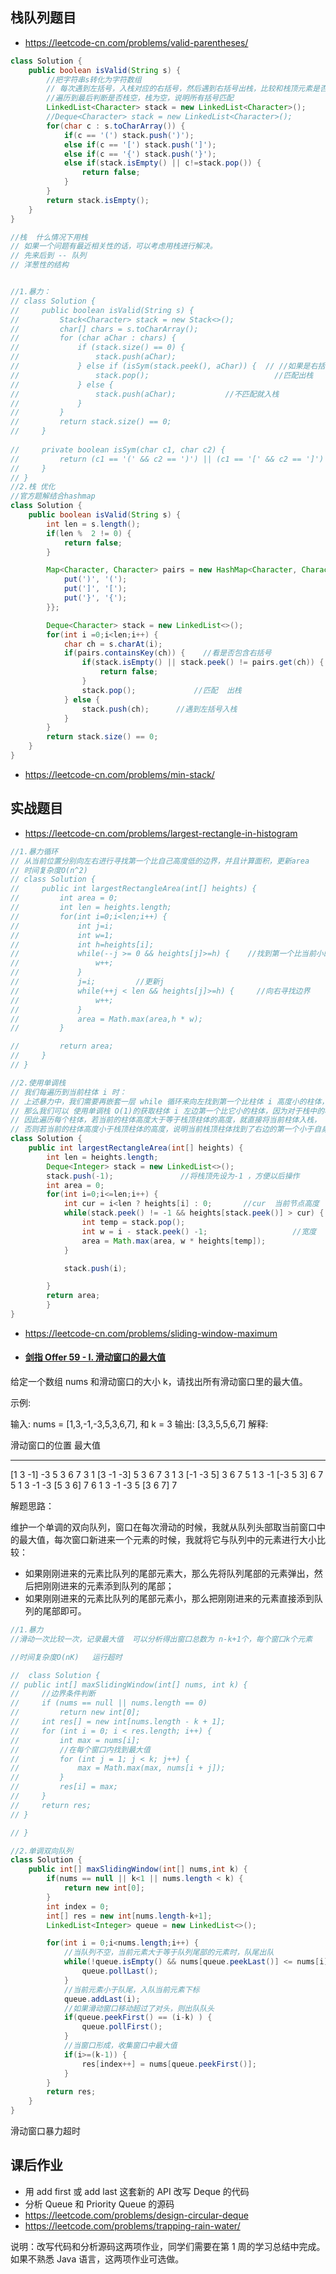 ## 栈队列题目

- https://leetcode-cn.com/problems/valid-parentheses/

```java
class Solution {
    public boolean isValid(String s) {
        //把字符串s转化为字符数组
        // 每次遇到左括号，入栈对应的右括号，然后遇到右括号出栈，比较和栈顶元素是否相等，若相等继续比较，否则返回false
        //遍历到最后判断是否栈空，栈为空，说明所有括号匹配
        LinkedList<Character> stack = new LinkedList<Character>();
        //Deque<Character> stack = new LinkedList<Character>();
        for(char c : s.toCharArray()) {
            if(c == '(') stack.push(')');
            else if(c == '[') stack.push(']');
            else if(c == '{') stack.push('}');
            else if(stack.isEmpty() || c!=stack.pop()) {
                return false;
            } 
        }
        return stack.isEmpty();
    }
}

//栈  什么情况下用栈  
// 如果一个问题有最近相关性的话，可以考虑用栈进行解决。
// 先来后到 -- 队列
// 洋葱性的结构


//1.暴力：
// class Solution {
//     public boolean isValid(String s) {
//         Stack<Character> stack = new Stack<>();
//         char[] chars = s.toCharArray();
//         for (char aChar : chars) {
//             if (stack.size() == 0) {
//                 stack.push(aChar);
//             } else if (isSym(stack.peek(), aChar)) {  // //如果是右括号，则弹出检查是否匹配，注意顺序，
//                 stack.pop();                            //匹配出栈
//             } else {
//                 stack.push(aChar);           //不匹配就入栈
//             }
//         }
//         return stack.size() == 0;
//     }
    
//     private boolean isSym(char c1, char c2) {
//         return (c1 == '(' && c2 == ')') || (c1 == '[' && c2 == ']') || (c1 == '{' && c2 == '}');
//     }
// }
//2.栈 优化
//官方题解结合hashmap
class Solution {
    public boolean isValid(String s) {
        int len = s.length();
        if(len %  2 != 0) {
            return false; 
        }

        Map<Character, Character> pairs = new HashMap<Character, Character>() {{
            put(')', '(');
            put(']', '[');
            put('}', '{');
        }};

        Deque<Character> stack = new LinkedList<>();
        for(int i =0;i<len;i++) {
            char ch = s.charAt(i);
            if(pairs.containsKey(ch)) {    //看是否包含右括号
                if(stack.isEmpty() || stack.peek() != pairs.get(ch)) {  //检查栈顶和value
                    return false;
                }
                stack.pop();             //匹配  出栈
            } else {
                stack.push(ch);      //遇到左括号入栈
            }
        }
        return stack.size() == 0;
    }
}
```



- https://leetcode-cn.com/problems/min-stack/

## 实战题目

- https://leetcode-cn.com/problems/largest-rectangle-in-histogram

```java
//1.暴力循环
// 从当前位置分别向左右进行寻找第一个比自己高度低的边界，并且计算面积，更新area
// 时间复杂度O(n^2)
// class Solution {
//     public int largestRectangleArea(int[] heights) {
//         int area = 0;
//         int len = heights.length;
//         for(int i=0;i<len;i++) {
//             int j=i;
//             int w=1;
//             int h=heights[i];
//             while(--j >= 0 && heights[j]>=h) {    //找到第一个比当前小的左边界
//                 w++;
//             }
//             j=i;         //更新j  
//             while(++j < len && heights[j]>=h) {     //向右寻找边界
//                 w++;
//             }
//             area = Math.max(area,h * w);
//         }

//         return area;
//     }
// }

//2.使用单调栈
// 我们每遍历到当前柱体 i 时：
// 上述暴力中，我们需要再嵌套一层 while 循环来向左找到第一个比柱体 i 高度小的柱体，这个过程是O(N)的；
// 那么我们可以 使用单调栈 O(1)的获取柱体 i 左边第一个比它小的柱体，因为对于栈中的柱体来说，栈中下一个柱体就是左边第一个高度小于自身的柱体。
// 因此遍历每个柱体，若当前的柱体高度大于等于栈顶柱体的高度，就直接将当前柱体入栈，
// 否则若当前的柱体高度小于栈顶柱体的高度，说明当前栈顶柱体找到了右边的第一个小于自身的柱体，那么就可以将栈顶柱体出栈来计算以其为高的矩形的面积了。
class Solution {
    public int largestRectangleArea(int[] heights) {
        int len = heights.length;
        Deque<Integer> stack = new LinkedList<>();
        stack.push(-1);               //将栈顶先设为-1 ，方便以后操作
        int area = 0;
        for(int i=0;i<=len;i++) {
            int cur = i<len ? heights[i] : 0;       //cur  当前节点高度
            while(stack.peek() != -1 && heights[stack.peek()] > cur) {  //找到比栈顶右边小的柱体 出栈计算面积
                int temp = stack.pop();
                int w = i - stack.peek() -1;                   //宽度
                area = Math.max(area, w * heights[temp]);
            }

            stack.push(i);

        }
        return area;
        }
}
```



- https://leetcode-cn.com/problems/sliding-window-maximum

- #### [剑指 Offer 59 - I. 滑动窗口的最大值](https://leetcode-cn.com/problems/hua-dong-chuang-kou-de-zui-da-zhi-lcof/)

给定一个数组 nums 和滑动窗口的大小 k，请找出所有滑动窗口里的最大值。

示例:

输入: nums = [1,3,-1,-3,5,3,6,7], 和 k = 3
输出: [3,3,5,5,6,7] 
解释: 

  滑动窗口的位置                最大值
---------------               -----
[1  3  -1] -3  5  3  6  7       3
 1 [3  -1  -3] 5  3  6  7       3
 1  3 [-1  -3  5] 3  6  7       5
 1  3  -1 [-3  5  3] 6  7       5
 1  3  -1  -3 [5  3  6] 7       6
 1  3  -1  -3  5 [3  6  7]      7

解题思路：

维护一个单调的双向队列，窗口在每次滑动的时候，我就从队列头部取当前窗口中的最大值，每次窗口新进来一个元素的时候，我就将它与队列中的元素进行大小比较：

- 如果刚刚进来的元素比队列的尾部元素大，那么先将队列尾部的元素弹出，然后把刚刚进来的元素添到队列的尾部；
- 如果刚刚进来的元素比队列的尾部元素小，那么把刚刚进来的元素直接添到队列的尾部即可。





```java
//1.暴力
//滑动一次比较一次，记录最大值  可以分析得出窗口总数为 n-k+1个，每个窗口k个元素

//时间复杂度O(nK)   运行超时

//  class Solution {
// public int[] maxSlidingWindow(int[] nums, int k) {
//     //边界条件判断
//     if (nums == null || nums.length == 0)
//         return new int[0];
//     int res[] = new int[nums.length - k + 1];
//     for (int i = 0; i < res.length; i++) {
//         int max = nums[i];
//         //在每个窗口内找到最大值
//         for (int j = 1; j < k; j++) {
//             max = Math.max(max, nums[i + j]);
//         }
//         res[i] = max;
//     }
//     return res;
// }

// }

//2.单调双向队列
class Solution {
    public int[] maxSlidingWindow(int[] nums,int k) {
        if(nums == null || k<1 || nums.length < k) {
            return new int[0];
        }
        int index = 0;
        int[] res = new int[nums.length-k+1];
        LinkedList<Integer> queue = new LinkedList<>();

        for(int i = 0;i<nums.length;i++) {
            //当队列不空，当前元素大于等于队列尾部的元素时，队尾出队
            while(!queue.isEmpty() && nums[queue.peekLast()] <= nums[i]) {
                queue.pollLast();
            }
            //当前元素小于队尾，入队当前元素下标
            queue.addLast(i);
            //如果滑动窗口移动超过了对头，则出队队头
            if(queue.peekFirst() == (i-k) ) {
                queue.pollFirst();
            }
            //当窗口形成，收集窗口中最大值
            if(i>=(k-1)) {
                res[index++] = nums[queue.peekFirst()];
            }
        }
        return res;
    }
}

```



滑动窗口暴力超时



## 课后作业

- 用 add first 或 add last 这套新的 API 改写 Deque 的代码
- 分析 Queue 和 Priority Queue 的源码
- https://leetcode.com/problems/design-circular-deque
- https://leetcode.com/problems/trapping-rain-water/

说明：改写代码和分析源码这两项作业，同学们需要在第 1 周的学习总结中完成。如果不熟悉 Java 语言，这两项作业可选做。

 

